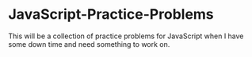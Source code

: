 # JavaScript-Practice-Problems
This will be a collection of practice problems for JavaScript when I have some down time and need something to work on.
